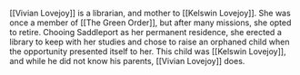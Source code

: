 [[Vivian Lovejoy]] is a librarian, and mother to [[Kelswin Lovejoy]]. She was once a member of [[The Green Order]], but after many missions, she opted to retire. Chooing Saddleport as her permanent residence, she erected a library to keep with her studies and chose to raise an orphaned child when the opportunity presented itself to her. This child was [[Kelswin Lovejoy]], and while he did not know his parents, [[Vivian Lovejoy]] does.